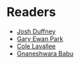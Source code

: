 # Readers

* [Josh Duffney](https://twitter.com/joshduffney)
* [Gary Ewan Park](https://twitter.com/gep13)
* [Cole Lavallee](https://twitter.com/colealtdel)
* [Gnaneshwara Babu](https://twitter.com/mail2gnana)
